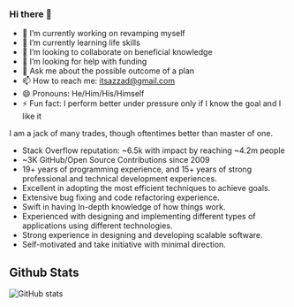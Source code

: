 ### Hi there 👋

- 🔭 I’m currently working on revamping myself
- 🌱 I’m currently learning life skills
- 👯 I’m looking to collaborate on beneficial knowledge 
- 🤔 I’m looking for help with funding
- 💬 Ask me about the possible outcome of a plan
- 📫 How to reach me: itsazzad@gmail.com
- 😄 Pronouns: He/Him/His/Himself
- ⚡ Fun fact: I perform better under pressure only if I know the goal and I like it

I am a jack of many trades, though oftentimes better than master of one.
- Stack Overflow reputation: ~6.5k with impact by reaching ~4.2m people
- ~3K GitHub/Open Source Contributions since 2009
- 19+ years of programming experience, and 15+ years of strong professional and technical development experiences.
- Excellent in adopting the most efficient techniques to achieve goals.
- Extensive bug fixing and code refactoring experience.
- Swift in having In-depth knowledge of how things work.
- Experienced with designing and implementing different types of applications using different technologies.
- Strong experience in designing and developing scalable software.
- Self-motivated and take initiative with minimal direction.

## Github Stats

![GitHub stats](https://github-readme-stats.vercel.app/api?username=itsazzad&count_private=true&show_icons=true)

